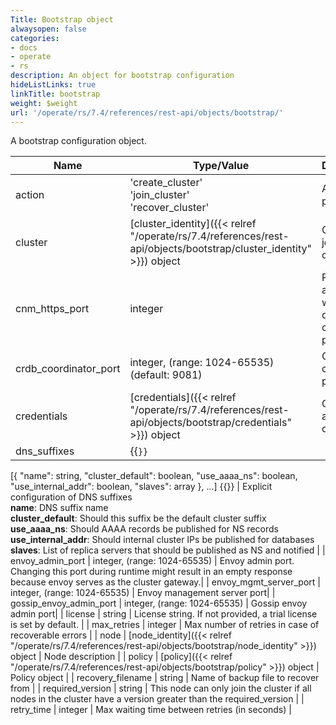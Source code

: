 ```yaml
---
Title: Bootstrap object
alwaysopen: false
categories:
- docs
- operate
- rs
description: An object for bootstrap configuration
hideListLinks: true
linkTitle: bootstrap
weight: $weight
url: '/operate/rs/7.4/references/rest-api/objects/bootstrap/'
---
```


A bootstrap configuration object.

| Name | Type/Value | Description |
|------|------------|-------------|
| action | 'create_cluster'<br />'join_cluster'<br />'recover_cluster' | Action to perform |
| cluster | [cluster_identity]({{< relref "/operate/rs/7.4/references/rest-api/objects/bootstrap/cluster_identity" >}}) object | Cluster to join or create |
| cnm_https_port | integer | Port to join a cluster with non-default cnm_https port |
| crdb_coordinator_port | integer, (range:&nbsp;1024-65535) (default:&nbsp;9081) | CRDB coordinator port |
| credentials | [credentials]({{< relref "/operate/rs/7.4/references/rest-api/objects/bootstrap/credentials" >}}) object | Cluster admin credentials |
| dns_suffixes | {{<code>}}
[{
  "name": string,
  "cluster_default": boolean,
  "use_aaaa_ns": boolean,
  "use_internal_addr": boolean,
  "slaves": array
}, ...]
{{</code>}} | Explicit configuration of DNS suffixes<br />**name**: DNS suffix name<br />**cluster_default**: Should this suffix be the default cluster suffix<br />**use_aaaa_ns**: Should AAAA records be published for NS records<br />**use_internal_addr**: Should internal cluster IPs be published for databases<br />**slaves**: List of replica servers that should be published as NS and notified |
| envoy_admin_port | integer, (range:&nbsp;1024-65535) | Envoy admin port. Changing this port during runtime might result in an empty response because envoy serves as the cluster gateway.|
| envoy_mgmt_server_port | integer, (range:&nbsp;1024-65535) | Envoy management server port|
| gossip_envoy_admin_port | integer, (range:&nbsp;1024-65535) | Gossip envoy admin port|
| license | string | License string. If not provided, a trial license is set by default. |
| max_retries | integer | Max number of retries in case of recoverable errors |
| node | [node_identity]({{< relref "/operate/rs/7.4/references/rest-api/objects/bootstrap/node_identity" >}}) object | Node description |
| policy | [policy]({{< relref "/operate/rs/7.4/references/rest-api/objects/bootstrap/policy" >}}) object | Policy object |
| recovery_filename | string | Name of backup file to recover from |
| required_version | string | This node can only join the cluster if all nodes in the cluster have a version greater than the required_version |
| retry_time | integer | Max waiting time between retries (in seconds) |


